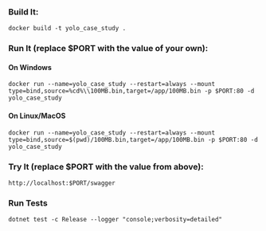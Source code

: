 ### Build It:

```
docker build -t yolo_case_study .
```

### Run It (replace $PORT with the value of your own):

#### On Windows

```
docker run --name=yolo_case_study --restart=always --mount type=bind,source=%cd%\\100MB.bin,target=/app/100MB.bin -p $PORT:80 -d yolo_case_study
```

#### On Linux/MacOS

```
docker run --name=yolo_case_study --restart=always --mount type=bind,source=$(pwd)/100MB.bin,target=/app/100MB.bin -p $PORT:80 -d yolo_case_study
```

### Try It (replace $PORT with the value from above):

```
http://localhost:$PORT/swagger
```


### Run Tests

```
dotnet test -c Release --logger "console;verbosity=detailed"
```